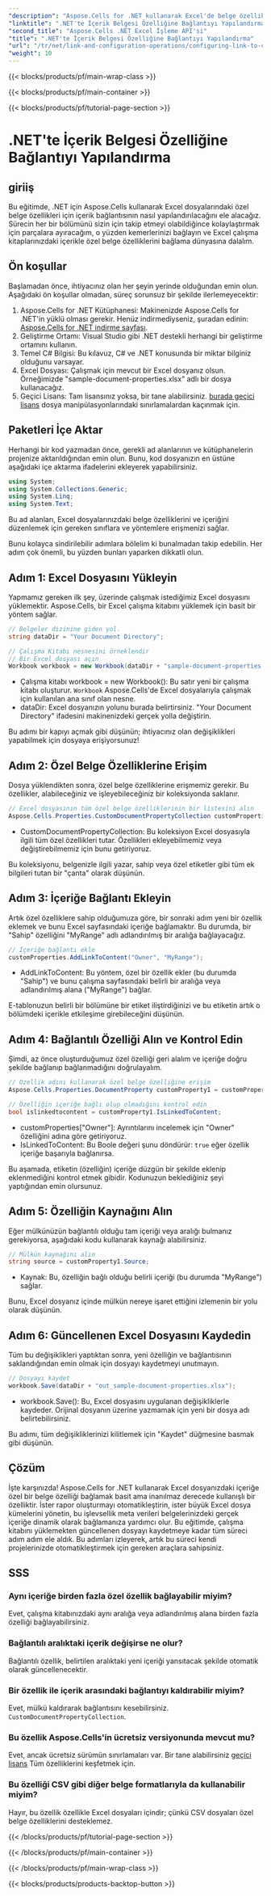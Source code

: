 ```yaml
---
"description": "Aspose.Cells for .NET kullanarak Excel'de belge özelliklerinin içeriğe nasıl bağlanacağını öğrenin. Geliştiriciler için adım adım eğitim."
"linktitle": ".NET'te İçerik Belgesi Özelliğine Bağlantıyı Yapılandırma"
"second_title": "Aspose.Cells .NET Excel İşleme API'si"
"title": ".NET'te İçerik Belgesi Özelliğine Bağlantıyı Yapılandırma"
"url": "/tr/net/link-and-configuration-operations/configuring-link-to-content-document-property/"
"weight": 10
---
```


{{< blocks/products/pf/main-wrap-class >}}

{{< blocks/products/pf/main-container >}}

{{< blocks/products/pf/tutorial-page-section >}}

# .NET'te İçerik Belgesi Özelliğine Bağlantıyı Yapılandırma

## giriiş

Bu eğitimde, .NET için Aspose.Cells kullanarak Excel dosyalarındaki özel belge özellikleri için içerik bağlantısının nasıl yapılandırılacağını ele alacağız. Sürecin her bir bölümünü sizin için takip etmeyi olabildiğince kolaylaştırmak için parçalara ayıracağım, o yüzden kemerlerinizi bağlayın ve Excel çalışma kitaplarınızdaki içerikle özel belge özelliklerini bağlama dünyasına dalalım.

## Ön koşullar

Başlamadan önce, ihtiyacınız olan her şeyin yerinde olduğundan emin olun. Aşağıdaki ön koşullar olmadan, süreç sorunsuz bir şekilde ilerlemeyecektir:

1. Aspose.Cells for .NET Kütüphanesi: Makinenizde Aspose.Cells for .NET'in yüklü olması gerekir. Henüz indirmediyseniz, şuradan edinin: [Aspose.Cells for .NET indirme sayfası](https://releases.aspose.com/cells/net/).
2. Geliştirme Ortamı: Visual Studio gibi .NET destekli herhangi bir geliştirme ortamını kullanın.
3. Temel C# Bilgisi: Bu kılavuz, C# ve .NET konusunda bir miktar bilginiz olduğunu varsayar.
4. Excel Dosyası: Çalışmak için mevcut bir Excel dosyanız olsun. Örneğimizde "sample-document-properties.xlsx" adlı bir dosya kullanacağız.
5. Geçici Lisans: Tam lisansınız yoksa, bir tane alabilirsiniz. [burada geçici lisans](https://purchase.aspose.com/temporary-license/) dosya manipülasyonlarındaki sınırlamalardan kaçınmak için.

## Paketleri İçe Aktar

Herhangi bir kod yazmadan önce, gerekli ad alanlarının ve kütüphanelerin projenize aktarıldığından emin olun. Bunu, kod dosyanızın en üstüne aşağıdaki içe aktarma ifadelerini ekleyerek yapabilirsiniz.

```csharp
using System;
using System.Collections.Generic;
using System.Linq;
using System.Text;
```

Bu ad alanları, Excel dosyalarınızdaki belge özelliklerini ve içeriğini düzenlemek için gereken sınıflara ve yöntemlere erişmenizi sağlar.

Bunu kolayca sindirilebilir adımlara bölelim ki bunalmadan takip edebilin. Her adım çok önemli, bu yüzden bunları yaparken dikkatli olun.

## Adım 1: Excel Dosyasını Yükleyin

Yapmamız gereken ilk şey, üzerinde çalışmak istediğimiz Excel dosyasını yüklemektir. Aspose.Cells, bir Excel çalışma kitabını yüklemek için basit bir yöntem sağlar.

```csharp
// Belgeler dizinine giden yol.
string dataDir = "Your Document Directory";

// Çalışma Kitabı nesnesini örneklendir
// Bir Excel dosyası açın
Workbook workbook = new Workbook(dataDir + "sample-document-properties.xlsx");
```

- Çalışma kitabı workbook = new Workbook(): Bu satır yeni bir çalışma kitabı oluşturur. `Workbook` Aspose.Cells'de Excel dosyalarıyla çalışmak için kullanılan ana sınıf olan nesne.
- dataDir: Excel dosyanızın yolunu burada belirtirsiniz. "Your Document Directory" ifadesini makinenizdeki gerçek yolla değiştirin.

Bu adımı bir kapıyı açmak gibi düşünün; ihtiyacınız olan değişiklikleri yapabilmek için dosyaya erişiyorsunuz!

## Adım 2: Özel Belge Özelliklerine Erişim

Dosya yüklendikten sonra, özel belge özelliklerine erişmemiz gerekir. Bu özellikler, alabileceğiniz ve işleyebileceğiniz bir koleksiyonda saklanır.

```csharp
// Excel dosyasının tüm özel belge özelliklerinin bir listesini alın
Aspose.Cells.Properties.CustomDocumentPropertyCollection customProperties = workbook.Worksheets.CustomDocumentProperties;
```

- CustomDocumentPropertyCollection: Bu koleksiyon Excel dosyasıyla ilgili tüm özel özellikleri tutar. Özellikleri ekleyebilmemiz veya değiştirebilmemiz için bunu getiriyoruz.

Bu koleksiyonu, belgenizle ilgili yazar, sahip veya özel etiketler gibi tüm ek bilgileri tutan bir "çanta" olarak düşünün.

## Adım 3: İçeriğe Bağlantı Ekleyin

Artık özel özelliklere sahip olduğumuza göre, bir sonraki adım yeni bir özellik eklemek ve bunu Excel sayfasındaki içeriğe bağlamaktır. Bu durumda, bir "Sahip" özelliğini "MyRange" adlı adlandırılmış bir aralığa bağlayacağız.

```csharp
// İçeriğe bağlantı ekle
customProperties.AddLinkToContent("Owner", "MyRange");
```

- AddLinkToContent: Bu yöntem, özel bir özellik ekler (bu durumda "Sahip") ve bunu çalışma sayfasındaki belirli bir aralığa veya adlandırılmış alana ("MyRange") bağlar.

E-tablonuzun belirli bir bölümüne bir etiket iliştirdiğinizi ve bu etiketin artık o bölümdeki içerikle etkileşime girebileceğini düşünün.

## Adım 4: Bağlantılı Özelliği Alın ve Kontrol Edin

Şimdi, az önce oluşturduğumuz özel özelliği geri alalım ve içeriğe doğru şekilde bağlanıp bağlanmadığını doğrulayalım.

```csharp
// Özellik adını kullanarak özel belge özelliğine erişim
Aspose.Cells.Properties.DocumentProperty customProperty1 = customProperties["Owner"];

// Özelliğin içeriğe bağlı olup olmadığını kontrol edin
bool islinkedtocontent = customProperty1.IsLinkedToContent;
```

- customProperties["Owner"]: Ayrıntılarını incelemek için "Owner" özelliğini adına göre getiriyoruz.
- IsLinkedToContent: Bu Boole değeri şunu döndürür: `true` eğer özellik içeriğe başarıyla bağlanırsa.

Bu aşamada, etiketin (özelliğin) içeriğe düzgün bir şekilde eklenip eklenmediğini kontrol etmek gibidir. Kodunuzun beklediğiniz şeyi yaptığından emin olursunuz.

## Adım 5: Özelliğin Kaynağını Alın

Eğer mülkünüzün bağlantılı olduğu tam içeriği veya aralığı bulmanız gerekiyorsa, aşağıdaki kodu kullanarak kaynağı alabilirsiniz.

```csharp
// Mülkün kaynağını alın
string source = customProperty1.Source;
```

- Kaynak: Bu, özelliğin bağlı olduğu belirli içeriği (bu durumda "MyRange") sağlar.

Bunu, Excel dosyanız içinde mülkün nereye işaret ettiğini izlemenin bir yolu olarak düşünün.

## Adım 6: Güncellenen Excel Dosyasını Kaydedin

Tüm bu değişiklikleri yaptıktan sonra, yeni özelliğin ve bağlantısının saklandığından emin olmak için dosyayı kaydetmeyi unutmayın.

```csharp
// Dosyayı kaydet
workbook.Save(dataDir + "out_sample-document-properties.xlsx");
```

- workbook.Save(): Bu, Excel dosyasını uygulanan değişikliklerle kaydeder. Orijinal dosyanın üzerine yazmamak için yeni bir dosya adı belirtebilirsiniz.

Bu adımı, tüm değişikliklerinizi kilitlemek için "Kaydet" düğmesine basmak gibi düşünün.

## Çözüm

İşte karşınızda! Aspose.Cells for .NET kullanarak Excel dosyanızdaki içeriğe özel bir belge özelliği bağlamak basit ama inanılmaz derecede kullanışlı bir özelliktir. İster rapor oluşturmayı otomatikleştirin, ister büyük Excel dosya kümelerini yönetin, bu işlevsellik meta verileri belgelerinizdeki gerçek içeriğe dinamik olarak bağlamanıza yardımcı olur.
Bu eğitimde, çalışma kitabını yüklemekten güncellenen dosyayı kaydetmeye kadar tüm süreci adım adım ele aldık. Bu adımları izleyerek, artık bu süreci kendi projelerinizde otomatikleştirmek için gereken araçlara sahipsiniz.

## SSS

### Aynı içeriğe birden fazla özel özellik bağlayabilir miyim?
Evet, çalışma kitabınızdaki aynı aralığa veya adlandırılmış alana birden fazla özelliği bağlayabilirsiniz.

### Bağlantılı aralıktaki içerik değişirse ne olur?
Bağlantılı özellik, belirtilen aralıktaki yeni içeriği yansıtacak şekilde otomatik olarak güncellenecektir.

### Bir özellik ile içerik arasındaki bağlantıyı kaldırabilir miyim?
Evet, mülkü kaldırarak bağlantısını kesebilirsiniz. `CustomDocumentPropertyCollection`.

### Bu özellik Aspose.Cells'in ücretsiz versiyonunda mevcut mu?
Evet, ancak ücretsiz sürümün sınırlamaları var. Bir tane alabilirsiniz [geçici lisans](https://purchase.aspose.com/temporary-license/) Tüm özelliklerini keşfetmek için.

### Bu özelliği CSV gibi diğer belge formatlarıyla da kullanabilir miyim?
Hayır, bu özellik özellikle Excel dosyaları içindir; çünkü CSV dosyaları özel belge özelliklerini desteklemez.

{{< /blocks/products/pf/tutorial-page-section >}}

{{< /blocks/products/pf/main-container >}}

{{< /blocks/products/pf/main-wrap-class >}}

{{< blocks/products/products-backtop-button >}}
